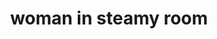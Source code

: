 ---
layout: smileys&emotion
title: woman in steamy room
emoji: woman_in_steamy_room
permalink: 🧖‍♀️.html
image: assets/img/3moji/woman_in_steamy_room.png
---